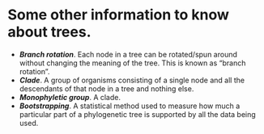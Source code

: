 # Some other information to know about trees. 

* ***Branch rotation***. Each node in a tree can be rotated/spun around without changing the meaning of the tree. This is known as “branch rotation”.
* ***Clade***. A group of organisms consisting of a single node and all the descendants of that node in a tree and nothing else.
* ***Monophyletic group***. A clade. 
* ***Bootstrapping***. A statistical method used to measure how much a particular part of a phylogenetic tree is supported by all the data being used. 

